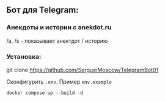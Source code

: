 ## Бот для Telegram:
### Анекдоты и истории с anekdot.ru

/a, /s - показывает анектдот / историю 

### Установка:
git clone https://github.com/SergueiMoscow/TelegramBot01

Сконфигурить `.env`. Пример `env.example`

`docker compose up --build -d`
